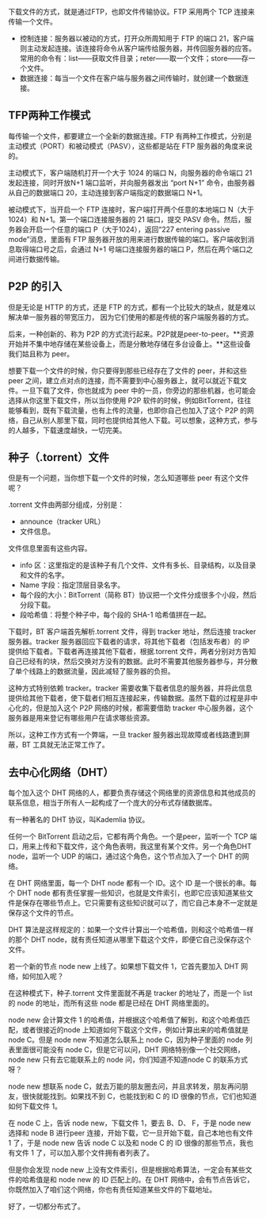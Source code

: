 下载文件的方式，就是通过FTP，也即文件传输协议。FTP 采用两个 TCP 连接来传输一个文件。

* 控制连接：服务器以被动的方式，打开众所周知用于 FTP 的端口 21，客户端则主动发起连接。该连接将命令从客户端传给服务器，并传回服务器的应答。常用的命令有：list——获取文件目录；reter——取一个文件；store——存一个文件。
* 数据连接：每当一个文件在客户端与服务器之间传输时，就创建一个数据连接。

## TFP两种工作模式

每传输一个文件，都要建立一个全新的数据连接。FTP 有两种工作模式，分别是主动模式（PORT）和被动模式（PASV），这些都是站在 FTP 服务器的角度来说的。

主动模式下，客户端随机打开一个大于 1024 的端口 N，向服务器的命令端口 21 发起连接，同时开放N+1 端口监听，并向服务器发出 “port N+1” 命令，由服务器从自己的数据端口 20，主动连接到客户端指定的数据端口 N+1。

被动模式下，当开启一个 FTP 连接时，客户端打开两个任意的本地端口 N（大于 1024）和 N+1。第一个端口连接服务器的 21 端口，提交 PASV 命令。然后，服务器会开启一个任意的端口 P（大于1024），返回“227 entering passive mode”消息，里面有 FTP 服务器开放的用来进行数据传输的端口。客户端收到消息取得端口号之后，会通过 N+1 号端口连接服务器的端口 P，然后在两个端口之间进行数据传输。

## P2P 的引入

但是无论是 HTTP 的方式，还是 FTP 的方式，都有一个比较大的缺点，就是难以解决单一服务器的带宽压力， 因为它们使用的都是传统的客户端服务器的方式。

后来，一种创新的、称为 P2P 的方式流行起来。P2P就是peer-to-peer。**资源开始并不集中地存储在某些设备上，而是分散地存储在多台设备上。**这些设备我们姑且称为 peer。

想要下载一个文件的时候，你只要得到那些已经存在了文件的 peer，并和这些 peer 之间，建立点对点的连接，而不需要到中心服务器上，就可以就近下载文件。一旦下载了文件，你也就成为 peer 中的一员，你旁边的那些机器，也可能会选择从你这里下载文件，所以当你使用 P2P 软件的时候，例如BitTorrent，往往能够看到，既有下载流量，也有上传的流量，也即你自己也加入了这个 P2P 的网络，自己从别人那里下载，同时也提供给其他人下载。可以想象，这种方式，参与的人越多，下载速度越快，一切完美。

## 种子（.torrent）文件

但是有一个问题，当你想下载一个文件的时候，怎么知道哪些 peer 有这个文件呢？

.torrent 文件由两部分组成，分别是：

* announce（tracker URL）
* 文件信息。

文件信息里面有这些内容。

* info 区：这里指定的是该种子有几个文件、文件有多长、目录结构，以及目录和文件的名字。
* Name 字段：指定顶层目录名字。
* 每个段的大小：BitTorrent（简称 BT）协议把一个文件分成很多个小段，然后分段下载。
* 段哈希值：将整个种子中，每个段的 SHA-1 哈希值拼在一起。

下载时，BT 客户端首先解析.torrent 文件，得到 tracker 地址，然后连接 tracker 服务器。tracker 服务器回应下载者的请求，将其他下载者（包括发布者）的 IP 提供给下载者。下载者再连接其他下载者，根据.torrent 文件，两者分别对方告知自己已经有的块，然后交换对方没有的数据。此时不需要其他服务器参与，并分散了单个线路上的数据流量，因此减轻了服务器的负担。

这种方式特别依赖 tracker。tracker 需要收集下载者信息的服务器，并将此信息提供给其他下载者，使下载者们相互连接起来，传输数据。虽然下载的过程是非中心化的，但是加入这个 P2P 网络的时候，都需要借助 tracker 中心服务器，这个服务器是用来登记有哪些用户在请求哪些资源。

所以，这种工作方式有一个弊端，一旦 tracker 服务器出现故障或者线路遭到屏蔽，BT 工具就无法正常工作了。

## 去中心化网络（DHT）

每个加入这个 DHT 网络的人，都要负责存储这个网络里的资源信息和其他成员的联系信息，相当于所有人一起构成了一个庞大的分布式存储数据库。

有一种著名的 DHT 协议，叫Kademlia 协议。

任何一个 BitTorrent 启动之后，它都有两个角色。一个是peer，监听一个 TCP 端口，用来上传和下载文件，这个角色表明，我这里有某个文件。另一个角色DHT node，监听一个 UDP 的端口，通过这个角色，这个节点加入了一个 DHT 的网络。

在 DHT 网络里面，每一个 DHT node 都有一个 ID。这个 ID 是一个很长的串。每个 DHT node 都有责任掌握一些知识，也就是文件索引，也即它应该知道某些文件是保存在哪些节点上。它只需要有这些知识就可以了，而它自己本身不一定就是保存这个文件的节点。

DHT 算法是这样规定的：如果一个文件计算出一个哈希值，则和这个哈希值一样的那个 DHT node，就有责任知道从哪里下载这个文件，即便它自己没保存这个文件。

若一个新的节点 node new 上线了。如果想下载文件 1，它首先要加入 DHT 网络，如何加入呢？

在这种模式下，种子.torrent 文件里面就不再是 tracker 的地址了，而是一个 list 的 node 的地址，而所有这些 node 都是已经在 DHT 网络里面的。

node new 会计算文件 1 的哈希值，并根据这个哈希值了解到，和这个哈希值匹配，或者很接近的node 上知道如何下载这个文件，例如计算出来的哈希值就是 node C。但是 node new 不知道怎么联系上 node C，因为种子里面的 node 列表里面很可能没有 node C，但是它可以问，DHT 网络特别像一个社交网络，node new 只有去它能联系上的 node 问，你们知道不知道node C 的联系方式呀？

node new 想联系 node C，就去万能的朋友圈去问，并且求转发，朋友再问朋友，很快就能找到。如果找不到 C，也能找到和 C 的 ID 很像的节点，它们也知道如何下载文件 1。

在 node C 上，告诉 node new，下载文件 1，要去 B、D、 F，于是 node new 选择和 node B 进行peer 连接，开始下载，它一旦开始下载，自己本地也有文件 1 了，于是 node new 告诉 node C 以及和 node C 的 ID 很像的那些节点，我也有文件 1 了，可以加入那个文件拥有者列表了。

但是你会发现 node new 上没有文件索引，但是根据哈希算法，一定会有某些文件的哈希值是和 node new 的 ID 匹配上的。在 DHT 网络中，会有节点告诉它，你既然加入了咱们这个网络，你也有责任知道某些文件的下载地址。

好了，一切都分布式了。